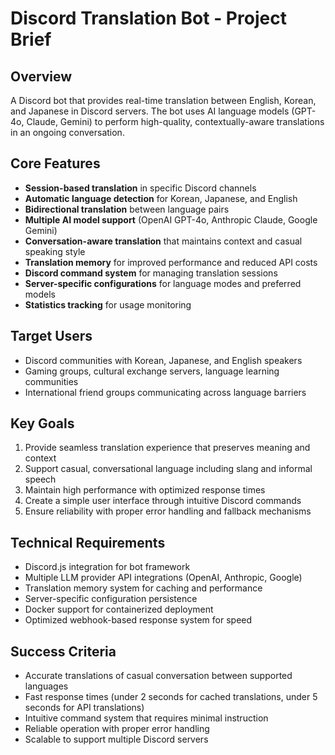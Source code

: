 # Discord Translation Bot - Project Brief

## Overview
A Discord bot that provides real-time translation between English, Korean, and Japanese in Discord servers. The bot uses AI language models (GPT-4o, Claude, Gemini) to perform high-quality, contextually-aware translations in an ongoing conversation.

## Core Features
- **Session-based translation** in specific Discord channels
- **Automatic language detection** for Korean, Japanese, and English
- **Bidirectional translation** between language pairs
- **Multiple AI model support** (OpenAI GPT-4o, Anthropic Claude, Google Gemini)
- **Conversation-aware translation** that maintains context and casual speaking style
- **Translation memory** for improved performance and reduced API costs
- **Discord command system** for managing translation sessions
- **Server-specific configurations** for language modes and preferred models
- **Statistics tracking** for usage monitoring

## Target Users
- Discord communities with Korean, Japanese, and English speakers
- Gaming groups, cultural exchange servers, language learning communities
- International friend groups communicating across language barriers

## Key Goals
1. Provide seamless translation experience that preserves meaning and context
2. Support casual, conversational language including slang and informal speech
3. Maintain high performance with optimized response times
4. Create a simple user interface through intuitive Discord commands
5. Ensure reliability with proper error handling and fallback mechanisms

## Technical Requirements
- Discord.js integration for bot framework
- Multiple LLM provider API integrations (OpenAI, Anthropic, Google)
- Translation memory system for caching and performance 
- Server-specific configuration persistence
- Docker support for containerized deployment
- Optimized webhook-based response system for speed

## Success Criteria
- Accurate translations of casual conversation between supported languages
- Fast response times (under 2 seconds for cached translations, under 5 seconds for API translations)
- Intuitive command system that requires minimal instruction
- Reliable operation with proper error handling
- Scalable to support multiple Discord servers
